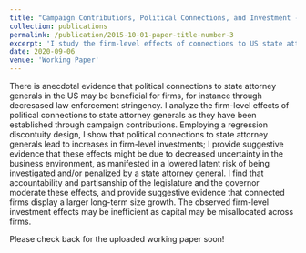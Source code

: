 ```yaml
---
title: "Campaign Contributions, Political Connections, and Investment - Firm-Level Evidence from US State Attorney Elections"
collection: publications
permalink: /publication/2015-10-01-paper-title-number-3
excerpt: 'I study the firm-level effects of connections to US state attorney generals on investment and law enforcement stringency, as well as accountability as a mediating factor.'
date: 2020-09-06
venue: 'Working Paper'
---
```

There is anecdotal evidence that political connections to state attorney generals in the US may be beneficial for firms, for instance through decresased law enforcement stringency. I analyze the firm-level effects of political connections to state attorney generals as they have been established through campaign contributions. Employing a regression discontuity design, I show that political connections to state attorney generals lead to increases in firm-level investments; I provide suggestive evidence that these effects might be due to decreased uncertainty in the business environment, as manifested in a lowered latent risk of being investigated and/or penalized by a state attorney general. I find that accountability and partisanship of the legislature and the governor moderate these effects, and provide suggestive evidence that connected firms display a larger long-term size growth. The observed firm-level investment effects may be inefficient as capital may be misallocated across firms.

Please check back for the uploaded working paper soon!

